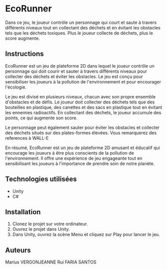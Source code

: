 # EcoRunner

Dans ce jeu, le joueur contrôle un personnage qui court et saute à travers différents niveaux tout en collectant des déchets et en évitant les obstacles tels que les déchets toxiques. Plus le joueur collecte de déchets, plus le score augmente.

## Instructions

EcoRunner est un jeu de plateforme 2D dans lequel le joueur contrôle un personnage qui doit courir et sauter à travers différents niveaux pour collecter des déchets et éviter les obstacles. Le jeu est conçu pour sensibiliser les joueurs à la pollution de l'environnement et pour encourager l'écologie.

Le jeu est divisé en plusieurs niveaux, chacun avec son propre ensemble d'obstacles et de défis. Le joueur doit collecter des déchets tels que des bouteilles en plastique, des canettes et des sacs en plastique tout en évitant les ennemies radioactifs. En collectant des déchets, le joueur accumule des points, ce qui augmente son score.

Le personnage peut également sauter pour éviter les obstacles et collecter des déchets situés sur des plates-formes élevées. Vous remarquerez des references à WALL-E


En résumé, EcoRunner est un jeu de plateforme 2D amusant et éducatif qui encourage les joueurs à être plus conscients de la pollution de l'environnement. Il offre une expérience de jeu engageante tout en sensibilisant les joueurs à l'importance de prendre soin de notre planète.
## Technologies utilisées

- Unity
- C#

## Installation

1. Clonez le projet sur votre ordinateur.
2. Ouvrez le projet dans Unity.
3. Dans Unity, ouvrez la scène Menu et cliquez sur Play pour lancer le jeu.


## Auteurs

Marius VERGONJEANNE
Rui FARIA SANTOS

